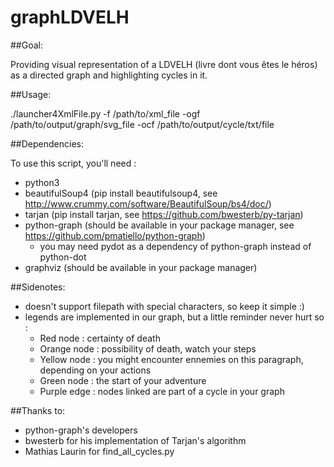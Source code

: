 # graphLDVELH

##Goal:

 Providing visual representation of a LDVELH (livre dont vous êtes le héros) as a directed graph and highlighting cycles in it.

##Usage:

./launcher4XmlFile.py -f /path/to/xml_file -ogf /path/to/output/graph/svg_file -ocf /path/to/output/cycle/txt/file

##Dependencies:

To use this script, you'll need : 
- python3 
- beautifulSoup4 (pip install beautifulsoup4, see http://www.crummy.com/software/BeautifulSoup/bs4/doc/)
- tarjan (pip install tarjan, see https://github.com/bwesterb/py-tarjan)
- python-graph (should be available in your package manager, see https://github.com/pmatiello/python-graph)
  - you may need pydot as a dependency of python-graph instead of python-dot
- graphviz (should be available in your package manager)


##Sidenotes:

- doesn't support filepath with special characters, so keep it simple :)
- legends are implemented in our graph, but a little reminder never hurt so :
  - Red node : certainty of death
  - Orange node : possibility of death, watch your steps
  - Yellow node : you might encounter ennemies on this paragraph, depending on your actions
  - Green node : the start of your adventure
  - Purple edge : nodes linked are part of a cycle in your graph

##Thanks to:
- python-graph's developers
- bwesterb for his implementation of Tarjan's algorithm
- Mathias Laurin for find_all_cycles.py


